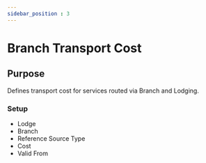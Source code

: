 ```yaml
---
sidebar_position : 3
---
```


# Branch Transport Cost

## Purpose

Defines transport cost for services routed via Branch and Lodging.

### Setup

  - Lodge
  - Branch
  - Reference Source Type
  - Cost
  - Valid From